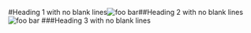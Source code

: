 #Heading 1 with no blank lines![foo
bar][]##Heading 2 with no blank lines
  ![foo bar][]
  ###Heading 3 with no blank lines

[FOO
BAR]: train.jpg "train & tracks"
[FOO BAR]: train.jpg "train & tracks"
